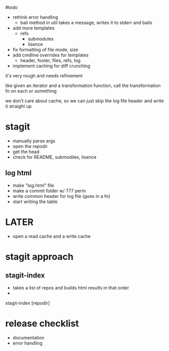 #todo
- rethink error handling
  - bail method in util
	  takes a message, writes it to stderr and bails
- add more templates
  - refs
	- submodules
	- lisence
- fix formatting of file mode, size
- add cmdline overrides for templates
  - header, footer, files, refs, log
- implement caching for diff crunching

it's very rough and needs refinement

like given an iterator and a transformation function, call the transformation fn on each or something

we don't care about cache, so we can just skip the log file header and write it straight up

# stagit
- manually parse args
- open the repodir
- get the head
- check for README, submodiles, lisence
## log html
- make "log.html" file
- make a commit folder w/ 777 perm
- write common header for log file (goes in a fn)
- start writing the table

# LATER
- open a read cache and a write cache

# stagit approach
## stagit-index
- takes a list of repos and builds html results in that order
- 

stagit-index [repodir]

# release checklist
- documentation
- error handling
